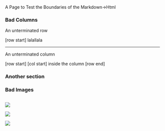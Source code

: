 A Page to Test the Boundaries of the Markdown->Html 

### Bad Columns

An unterminated row

[row start]
lalallala

----------

An unterminated column

[row start]
[col start]
inside the column
[row end]

### Another section

### Bad Images

![]()

![](ftp://127.0.0.1)

![](https://upload.wikimedia.org/wikipedia/commons/3/30/Aipichthys_Minor_C%C3%A9nomanien_Liban.jpg)

![](http://upload.wikimedia.org/wikipedia/commons/3/30/Aipichthys_Minor_C%C3%A9nomanien_Liban.jpg)

